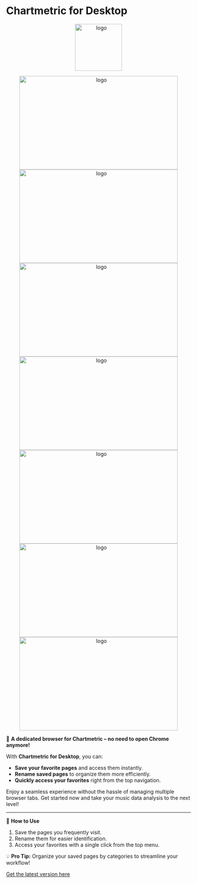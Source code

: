 # Chartmetric for Desktop

<p align="center">
  <img width="128" height="128" alt="logo" src="https://github.com/user-attachments/assets/8576b7b7-76cb-4ce7-9ff3-b89761ac55be"/>
</p>
<div align="center">
  <img width="432" height="255" alt="logo" src="https://github.com/user-attachments/assets/9d884deb-21a4-46a7-863b-7d156744149f"/>
  <img width="432" height="255" alt="logo" src="https://github.com/user-attachments/assets/22bf9df1-fa86-4003-bb9e-52109c8081b1"/>
  <img width="432" height="255" alt="logo" src="https://github.com/user-attachments/assets/64220df6-22c8-494e-a0ec-2197d6fe0d71"/>
  <img width="432" height="255" alt="logo" src="https://github.com/user-attachments/assets/b810a372-a252-4dcb-86cc-06ad6ee1c430"/>
  <img width="432" height="255" alt="logo" src="https://github.com/user-attachments/assets/08497bf5-9614-49cf-90f8-dbf035512d09"/>
  <img width="432" height="255" alt="logo" src="https://github.com/user-attachments/assets/d6614bcb-f3af-4e5e-927b-f62b68dec00c"/>
  <img width="432" height="255" alt="logo" src="https://github.com/user-attachments/assets/365f11a9-b664-4ca6-8d09-08f898a5349e"/>
</div>

🚀 **A dedicated browser for Chartmetric – no need to open Chrome anymore!**

With **Chartmetric for Desktop**, you can:

- **Save your favorite pages** and access them instantly.
- **Rename saved pages** to organize them more efficiently.
- **Quickly access your favorites** right from the top navigation.

Enjoy a seamless experience without the hassle of managing multiple browser tabs. Get started now and take your music data analysis to the next level!

---
📖 **How to Use**  
1. Save the pages you frequently visit.  
2. Rename them for easier identification.  
3. Access your favorites with a single click from the top menu.

💡 **Pro Tip:** Organize your saved pages by categories to streamline your workflow!

[Get the latest version here](https://github.com/chartmetric/chartmetric-desktop-release/releases/latest)
